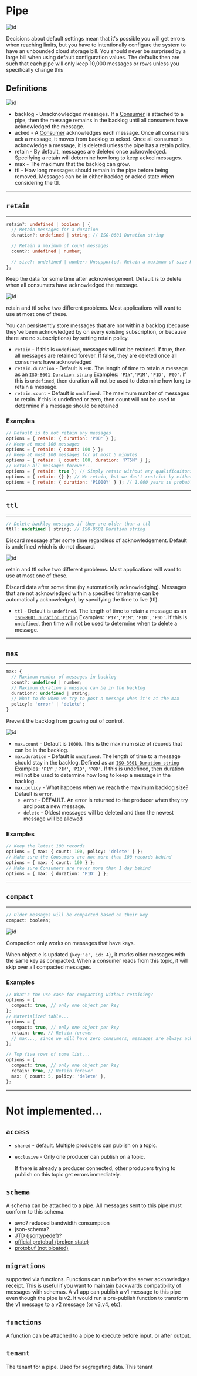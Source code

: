 # Pipe

![id](pipe.drawio.svg)

Decisions about default settings mean that it's possible you will get errors when reaching limits, but you have to
intentionally configure the system to have an unbounded cloud storage bill. You should never be surprised by a large
bill when using default configuration values. The defaults then are such that each pipe will only keep 10,000 messages
or rows unless you specifically change this

## Definitions

![id](pipe-attributes.drawio.svg)

- backlog - Unacknowledged messages. If a [Consumer](../Consumer/Consumer.md) is attached to a pipe, then the message
  remains in the backlog until all consumers have acknowledged the message.
- acked - A [Consumer](../Consumer/Consumer.md) acknowledges each message. Once all consumers ack a message, it moves
  from backlog to acked. Once all consumer's acknowledge a message, it is deleted unless the pipe has a retain policy.
- retain - By default, messages are deleted once acknowledged. Specifying a retain will determine how long to keep acked
  messages.
- max - The maximum that the backlog can grow.
- ttl - How long messages should remain in the pipe before being removed. Messages can be in either backlog or acked
  state when considering the ttl.

---

## `retain`

---

```typescript
retain?: undefined | boolean | {
  // Retain messages for a duration
  duration?: undefined | string; // ISO-8601 Duration string

  // Retain a maximum of count messages
  count?: undefined | number;

  // size?: undefined | number; Unsupported. Retain a maximum of size KB of messages
};
```

Keep the data for some time after acknowledgement. Default is to delete when all consumers have acknowledged the
message.

![id](pipe-retain.drawio.svg)

retain and ttl solve two different problems. Most applications will want to use at most one of these.

You can persistently store messages that are not within a backlog (because they've been acknowledged by on every
existing subscription, or because there are no subscriptions) by setting retain policy.

- `retain` - If this is `undefined`, messages will not be retained. If true, then all messages are retained forever. If
  false, they are deleted once all consumers have acknowledged
- `retain.duration` - Default is `P0D`. The length of time to retain a message as an
  [`ISO-8601 Duration string`](https://en.wikipedia.org/wiki/ISO_8601) Examples: `'P1Y'`,`'P1M'`, `'P1D'`, `'P0D'`. If
  this is `undefined`, then duration will not be used to determine how long to retain a message.
- `retain.count` - Default is `undefined`. The maximum number of messages to retain. If this is undefined or zero, then
  count will not be used to determine if a message should be retained

### Examples

```javascript
// Default is to not retain any messages
options = { retain: { duration: 'P0D' } };
// Keep at most 100 messages
options = { retain: { count: 100 } };
// Keep at most 100 messages for at most 5 minutes
options = { retain: { count: 100, duration: 'PT5M' } };
// Retain all messages forever...
options = { retain: true }; // Simply retain without any qualificaitons
options = { retain: {} }; // We retain, but we don't restrict by either duration or count
options = { retain: { duration: 'P1000Y' } }; // 1,000 years is probably good enough. If not, make it as big as you like...
```

---

## `ttl`

---

```javascript
// Delete backlog messages if they are older than a ttl
ttl?: undefined | string; // ISO-8601 Duration string
```

Discard message after some time regardless of acknowledgement. Default is undefined which is do not discard.

![id](pipe-ttl.drawio.svg)

retain and ttl solve two different problems. Most applications will want to use at most one of these.

Discard data after some time (by automatically acknowledging). Messages that are not acknowledged within a specified
timeframe can be automatically acknowledged, by specifying the time to live (ttl).

- `ttl` - Default is `undefined`. The length of time to retain a message as an
  [`ISO-8601 Duration string`](https://en.wikipedia.org/wiki/ISO_8601) Examples: `'P1Y'`,`'P1M'`, `'P1D'`, `'P0D'`. If
  this is `undefined`, then time will not be used to determine when to delete a message.

---

## `max`

---

```javascript
max: {
  // Maximum number of messages in backlog
  count?: undefined | number;
  // Maximum duration a message can be in the backlog
  duration?: undefined | string;
  // What to do when we try to post a message when it's at the max
  policy?: 'error' | 'delete';
}
```

Prevent the backlog from growing out of control.

![id](pipe-max.drawio.svg)

- `max.count` - Default is `10000`. This is the maximum size of records that can be in the backlog.
- `max.duration` - Default is `undefined`. The length of time to a message should stay in the backlog. Defined as an
  [`ISO-8601 Duration string`](https://en.wikipedia.org/wiki/ISO_8601) Examples: `'P1Y'`,`'P1M'`, `'P1D'`, `'P0D'`. If
  this is undefined, then duration will not be used to determine how long to keep a message in the backlog.
- `max.policy` - What happens when we reach the maximum backlog size? Default is `error`.
  - `error` - DEFAULT. An error is returned to the producer when they try and post a new message.
  - `delete` - Oldest messages will be deleted and then the newest message will be allowed

### Examples

```typescript
// Keep the latest 100 records
options = { max: { count: 100, policy: 'delete' } };
// Make sure the Consumers are not more than 100 records behind
options = { max: { count: 100 } };
// Make sure Consumers are never more than 1 day behind
options = { max: { duration: 'P1D' } };
```

---

## `compact`

---

```javascript
// Older messages will be compacted based on their key
compact: boolean;
```

![id](pipe-compact.drawio.svg)

Compaction only works on messages that have keys.

When object e is updated `{key:'e', id: 4}`, it marks older messages with the same key as compacted. When a consumer
reads from this topic, it will skip over all compacted messages.

### Examples

```typescript
// What's the use case for compacting without retaining?
options = {
  compact: true, // only one object per key
};
// Materialized table...
options = {
  compact: true, // only one object per key
  retain: true, // Retain forever
  // max..., since we will have zero consumers, messages are always acknowledged so no need to specify
};

// Top five rows of some list...
options = {
  compact: true, // only one object per key
  retain: true, // Retain forever
  max: { count: 5, policy: 'delete' },
};
```

---

# Not implemented...

## `access`

- `shared` - default. Multiple producers can publish on a topic.
- `exclusive` - Only one producer can publish on a topic.

  If there is already a producer connected, other producers trying to publish on this topic get errors immediately.

## `schema`

A schema can be attached to a pipe. All messages sent to this pipe must conform to this schema.

- avro? reduced bandwidth consumption
- json-schema?
- [JTD (jsontypedef)](https://jsontypedef.com/)?
- [official protobuf (broken state)](https://github.com/protocolbuffers/protobuf-javascript)
- [protobuf (not bloated)](https://buf.build/blog/protobuf-es-the-protocol-buffers-typescript-javascript-runtime-we-all-deserve)

## `migrations`

supported via functions. Functions can run before the server acknowledges receipt. This is useful if you want to
maintain backwards compatibility of messages with schemas. A v1 app can publish a v1 message to this pipe even though
the pipe is v2. It would run a pre-publish function to transform the v1 message to a v2 message (or v3,v4, etc).

## `functions`

A function can be attached to a pipe to execute before input, or after output.

## `tenant`

The tenant for a pipe. Used for segregating data. This tenant

